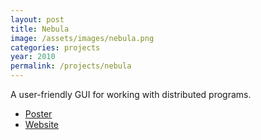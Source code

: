 ```yaml
---
layout: post
title: Nebula
image: /assets/images/nebula.png
categories: projects
year: 2010
permalink: /projects/nebula
---
```

A user-friendly GUI for working with distributed programs.
- [Poster](/assets/files/nebula2010.pdf)
- [Website](http://gush.cs.williams.edu/trac/gush/wiki/NebulaPage)